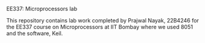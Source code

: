 EE337: Microprocessors lab

This repository contains lab work completed by Prajwal Nayak, 22B4246 for the EE337 course on Microprocessors at IIT Bombay where we used 8051 and the software, Keil.
